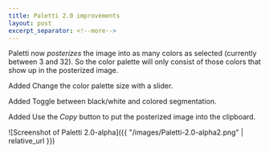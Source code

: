 ```yaml
---
title: Paletti 2.0 improvements
layout: post
excerpt_separator: <!--more-->
---
```


Paletti now _posterizes_ the image into as many colors as selected (currently between 3 and 32). So the color palette will only consist of those colors that show up in the posterized image.

<span class="tag">Added</span> Change the color palette size with a slider.

<span class="tag">Added</span> Toggle between black/white and colored segmentation.

<span class="tag">Added</span> Use the _Copy_ button to put the posterized image into the clipboard.

![Screenshot of Paletti 2.0-alpha]({{ "/images/Paletti-2.0-alpha2.png" | relative_url }})

<!--more-->

